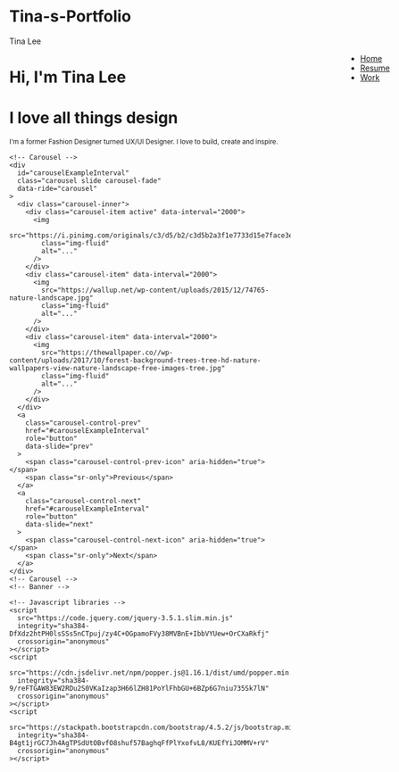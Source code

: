 # Tina-s-Portfolio
<!DOCTYPE html>
<html lang="en">
  <head>
    <meta charset="UTF-8" />
    <meta name="viewport" content="width=device-width, initial-scale=1.0" />
    <link
      rel="stylesheet"
      href="https://stackpath.bootstrapcdn.com/bootstrap/4.5.2/css/bootstrap.min.css"
      integrity="sha384-JcKb8q3iqJ61gNV9KGb8thSsNjpSL0n8PARn9HuZOnIxN0hoP+VmmDGMN5t9UJ0Z"
      crossorigin="anonymous"
    />
    <link rel="stylesheet" href="style.css" />
    <title>Tina's Portfolio</title>
  </head>
  <body>
    <!-- Navbar -->
    <nav class="shadow-lg p-3 navbar navbar-expand-lg navbar-light bg-light">
      <span class="navbar-brand mb-0 ml-3 h1">Tina Lee</span>
      <ul class="navbar-nav" style="position: absolute; right: 50px">
        <li class="nav-item">
          <a class="nav-link" href="#">Home</a>
        </li>
        <li class="nav-item">
          <a class="nav-link" href="#">Resume</a>
        </li>
        <li class="nav-item">
          <a class="nav-link" href="#">Work</a>
        </li>
      </ul>
    </nav>
    <!-- Navbar -->
    <!-- Banner -->
    <!-- BannerText -->
    <div class="banner">
      <h1>Hi, I'm Tina Lee</h1>
      <h1>I love all things design</h1>
      <small
        >I'm a former Fashion Designer turned UX/UI Designer. I love to build,
        create and inspire.
      </small>
    </div>

    <!-- Carousel -->
    <div
      id="carouselExampleInterval"
      class="carousel slide carousel-fade"
      data-ride="carousel"
    >
      <div class="carousel-inner">
        <div class="carousel-item active" data-interval="2000">
          <img
            src="https://i.pinimg.com/originals/c3/d5/b2/c3d5b2a3f1e7733d15e7face3e6d1caa.jpg"
            class="img-fluid"
            alt="..."
          />
        </div>
        <div class="carousel-item" data-interval="2000">
          <img
            src="https://wallup.net/wp-content/uploads/2015/12/74765-nature-landscape.jpg"
            class="img-fluid"
            alt="..."
          />
        </div>
        <div class="carousel-item" data-interval="2000">
          <img
            src="https://thewallpaper.co//wp-content/uploads/2017/10/forest-background-trees-tree-hd-nature-wallpapers-view-nature-landscape-free-images-tree.jpg"
            class="img-fluid"
            alt="..."
          />
        </div>
      </div>
      <a
        class="carousel-control-prev"
        href="#carouselExampleInterval"
        role="button"
        data-slide="prev"
      >
        <span class="carousel-control-prev-icon" aria-hidden="true"></span>
        <span class="sr-only">Previous</span>
      </a>
      <a
        class="carousel-control-next"
        href="#carouselExampleInterval"
        role="button"
        data-slide="next"
      >
        <span class="carousel-control-next-icon" aria-hidden="true"></span>
        <span class="sr-only">Next</span>
      </a>
    </div>
    <!-- Carousel -->
    <!-- Banner -->

    <!-- Javascript libraries -->
    <script
      src="https://code.jquery.com/jquery-3.5.1.slim.min.js"
      integrity="sha384-DfXdz2htPH0lsSSs5nCTpuj/zy4C+OGpamoFVy38MVBnE+IbbVYUew+OrCXaRkfj"
      crossorigin="anonymous"
    ></script>
    <script
      src="https://cdn.jsdelivr.net/npm/popper.js@1.16.1/dist/umd/popper.min.js"
      integrity="sha384-9/reFTGAW83EW2RDu2S0VKaIzap3H66lZH81PoYlFhbGU+6BZp6G7niu735Sk7lN"
      crossorigin="anonymous"
    ></script>
    <script
      src="https://stackpath.bootstrapcdn.com/bootstrap/4.5.2/js/bootstrap.min.js"
      integrity="sha384-B4gt1jrGC7Jh4AgTPSdUtOBvfO8shuf57BaghqFfPlYxofvL8/KUEfYiJOMMV+rV"
      crossorigin="anonymous"
    ></script>
  </body>
</html>
